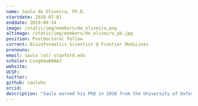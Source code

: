 ```yaml
---
name: Saulo de Oliveira, Ph.D.
startdate: 2018-07-01
enddate: 2019-08-14
image: /static/img/members/de_oliveira.png
altimage: /static/img/members/de_oliveira_pb.jpg
position: Postdoctoral Fellow
current: Bioinformatics Scientist @ Frontier Medicines
pronouns:
email: saulo (at) stanford.edu
scholar: Lxeg6mwAAAAJ
website:
UCSF:
twitter:
github: sauloho
orcid:
description: "Saulo earned his PhD in 2016 from the University of Oxford, where he worked with Prof. Charlotte Deane developing methods for protein structure prediction. After finishing his doctorate, he worked as a postdoc at Oxford for 2 years, focusing on protein contact prediction and coevolution. He joined the lab in 2018 as a joint postdoctoral scholar with Dr. Henry van den Bedem. His current research focuses on using computational methods to understand protein structures and dynamics and how these relate to experimentally derived electron densities."
---
```

